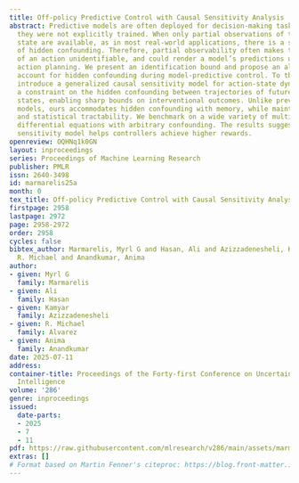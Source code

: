 ```yaml
---
title: Off-policy Predictive Control with Causal Sensitivity Analysis
abstract: Predictive models are often deployed for decision-making tasks for which
  they were not explicitly trained. When only partial observations of the relevant
  state are available, as in most real-world applications, there is a strong possibility
  of hidden confounding. Therefore, partial observability often makes the outcome
  of an action unidentifiable, and could render a model’s predictions unreliable for
  action planning. We present an identification bound and propose an algorithm to
  account for hidden confounding during model-predictive control. To that end, we
  introduce a generalized causal sensitivity model for action-state dynamics. We place
  a constraint on the hidden confounding between trajectories of future actions and
  states, enabling sharp bounds on interventional outcomes. Unlike previous sensitivity
  models, ours accommodates hidden confounding with memory, while maintaining computational
  and statistical tractability. We benchmark on a wide variety of multivariate stochastic
  differential equations with arbitrary confounding. The results suggest that a calibrated
  sensitivity model helps controllers achieve higher rewards.
openreview: OQHNq1k0GN
layout: inproceedings
series: Proceedings of Machine Learning Research
publisher: PMLR
issn: 2640-3498
id: marmarelis25a
month: 0
tex_title: Off-policy Predictive Control with Causal Sensitivity Analysis
firstpage: 2958
lastpage: 2972
page: 2958-2972
order: 2958
cycles: false
bibtex_author: Marmarelis, Myrl G and Hasan, Ali and Azizzadenesheli, Kamyar and Alvarez,
  R. Michael and Anandkumar, Anima
author:
- given: Myrl G
  family: Marmarelis
- given: Ali
  family: Hasan
- given: Kamyar
  family: Azizzadenesheli
- given: R. Michael
  family: Alvarez
- given: Anima
  family: Anandkumar
date: 2025-07-11
address:
container-title: Proceedings of the Forty-first Conference on Uncertainty in Artificial
  Intelligence
volume: '286'
genre: inproceedings
issued:
  date-parts:
  - 2025
  - 7
  - 11
pdf: https://raw.githubusercontent.com/mlresearch/v286/main/assets/marmarelis25a/marmarelis25a.pdf
extras: []
# Format based on Martin Fenner's citeproc: https://blog.front-matter.io/posts/citeproc-yaml-for-bibliographies/
---
```

